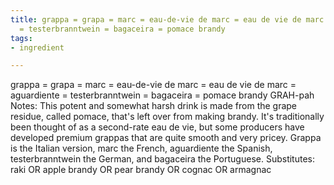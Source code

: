 ```yaml
---
title: grappa = grapa = marc = eau-de-vie de marc = eau de vie de marc = aguardiente
  = testerbranntwein = bagaceira = pomace brandy
tags:
- ingredient

---
```

grappa = grapa = marc = eau-de-vie de marc = eau de vie de marc = aguardiente = testerbranntwein = bagaceira = pomace brandy GRAH-pah Notes: This potent and somewhat harsh drink is made from the grape residue, called pomace, that's left over from making brandy. It's traditionally been thought of as a second-rate eau de vie, but some producers have developed premium grappas that are quite smooth and very pricey. Grappa is the Italian version, marc the French, aguardiente the Spanish, testerbranntwein the German, and bagaceira the Portuguese. Substitutes: raki OR apple brandy OR pear brandy OR cognac OR armagnac
